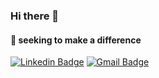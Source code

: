 ### Hi there 👋

<!--
**LuanCollyns/LuanCollyns** is a ✨ _special_ ✨ repository because its `README.md` (this file) appears on your GitHub profile.

Here are some ideas to get you started:

- 🔭 My name is Luan Collyns 🇧🇷 ...
- 🌱 I’m currently learning ...
- 👯 I’m looking to collaborate on ...
- 🤔 I’m looking for help with ...
- 💬 Ask me about ...
- 📫 How to reach me: ...
- 😄 Pronouns: ...
- ⚡ Fun fact: ...
-->
#### 🧠 seeking to make a difference
[![Linkedin Badge](https://img.shields.io/badge/-Luan%20Collyns-6633cc?style=flat-square&logo=Linkedin&logoColor=white&link=https://www.linkedin.com/in/luan-collyns-0b313a1a0)](https://www.linkedin.com/in/luan-collyns-0b313a1a0)
[![Gmail Badge](https://img.shields.io/badge/-luancollyns90@gmail.com-6633cc?style=flat-square&logo=Gmail&logoColor=white&link=mailto:luancollyns90@gmail.com)](luancollyns90@gmail.com)
